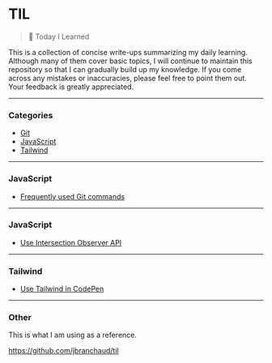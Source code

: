 # TIL

> 📝 Today I Learned

This is a collection of concise write-ups summarizing my daily learning. Although many of them cover basic topics, I will continue to maintain this repository so that I can gradually build up my knowledge. If you come across any mistakes or inaccuracies, please feel free to point them out. Your feedback is greatly appreciated.

---

### Categories

* [Git](#git)
* [JavaScript](#javascript)
* [Tailwind](#tailwind)

---
### JavaScript

* [Frequently used Git commands](git/frequently-used-git-commands.md)

---
### JavaScript

* [Use Intersection Observer API](javascript/use-intersection-observer.md)

---
### Tailwind

* [Use Tailwind in CodePen](tailwind/use-tailwind-in-codepen.md)

---

### Other

This is what I am using as a reference.

https://github.com/jbranchaud/til
